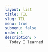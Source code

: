 ```yaml
---
layout: list
title: TIL
slug: TIL
menu: true
submenu: false
order: 1
description: >
  Today I learned  
---
```

